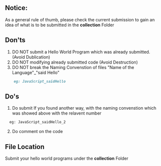 ## Notice:
As a general rule of thumb, please check the current submission to gain an idea of what is to be submitted
in the **collection** Folder

## Don'ts

1. DO NOT submit a Hello World Program which was already submitted. (Avoid Dublication)
2. DO NOT modifying already submitted code (Avoid Destruction)
3. DO NOT break the Naming Convenstion of files "Name of the Language"_"said Hello"
```markdown
    eg: JavaScript_saidHello
```
## Do's
1. Do submit If you found another way, with the naming convenstion which was showed above with the relavent number
 ```markdown
   eg: JavaScript_saidHello_2
```
2. Do comment on the code

## File Location

Submit your hello world programs under the **collection** Folder
